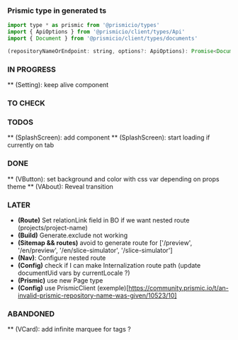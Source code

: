 ### Prismic type in generated ts

```` javascript
import type * as prismic from '@prismicio/types'
import { ApiOptions } from '@prismicio/client/types/Api'
import { Document } from '@prismicio/client/types/documents'

(repositoryNameOrEndpoint: string, options?: ApiOptions): Promise<Document<AllDocumentTypes>>
````


### IN PROGRESS
** (Setting): keep alive component


### TO CHECK

### TODOS
** (SplashScreen): add component 
** (SplashScreen): start loading if currently on tab

### DONE
** (VButton): set background and color with css var depending on props theme 
** (VAbout): Reveal transition

### LATER 
* **(Route)** Set relationLink field in BO if we want nested route (projects/project-name)
* **(Build)** Generate.exclude not working
* **(Sitemap && routes)** avoid to generate route for ['/preview', '/en/preview', '/en/slice-simulator', '/slice-simulator']
* **(Nav)**: Configure nested route
* **(Config)** check if I can make Internalization route path (update documentUid vars by currentLocale ?)
* **(Prismic)** use new Page type
* **(Config)** use PrismicClient (exemple)[https://community.prismic.io/t/an-invalid-prismic-repository-name-was-given/10523/10]

### ABANDONED
** (VCard): add infinite marquee for tags ? 
